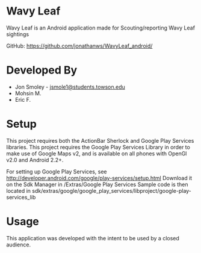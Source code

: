 Wavy Leaf
=========

Wavy Leaf is an Android application made for Scouting/reporting Wavy Leaf sightings

GitHub: https://github.com/jonathanws/WavyLeaf_android/

Developed By
============

* Jon Smoley - jsmole1@students.towson.edu
* Mohsin M.
* Eric F.

Setup
=====

This project requires both the ActionBar Sherlock and Google Play Services libraries.
This project requires the Google Play Services Library in order to make use of Google Maps v2, and is available on all phones with OpenGl v2.0 and Android 2.2+.

For setting up Google Play Services, see http://developer.android.com/google/play-services/setup.html
Download it on the Sdk Manager in /Extras/Google Play Services
Sample code is then located in sdk/extras/google/google_play_services/libproject/google-play-services_lib

Usage
=====

This application was developed with the intent to be used by a closed audience.